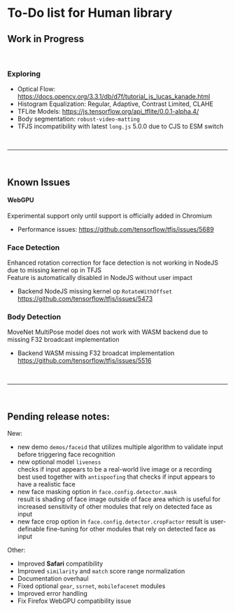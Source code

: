 # To-Do list for Human library

## Work in Progress

<br>

### Exploring

- Optical Flow: <https://docs.opencv.org/3.3.1/db/d7f/tutorial_js_lucas_kanade.html>
- Histogram Equalization: Regular, Adaptive, Contrast Limited, CLAHE
- TFLite Models: <https://js.tensorflow.org/api_tflite/0.0.1-alpha.4/>
- Body segmentation: `robust-video-matting`
- TFJS incompatibility with latest `long.js` 5.0.0 due to CJS to ESM switch

<br><hr><br>

## Known Issues

#### WebGPU

Experimental support only until support is officially added in Chromium
- Performance issues:
  <https://github.com/tensorflow/tfjs/issues/5689>

### Face Detection

Enhanced rotation correction for face detection is not working in NodeJS due to missing kernel op in TFJS  
Feature is automatically disabled in NodeJS without user impact  

- Backend NodeJS missing kernel op `RotateWithOffset`  
  <https://github.com/tensorflow/tfjs/issues/5473>  

### Body Detection

MoveNet MultiPose model does not work with WASM backend due to missing F32 broadcast implementation

- Backend WASM missing F32 broadcat implementation  
  <https://github.com/tensorflow/tfjs/issues/5516>  

<br><hr><br>

## Pending release notes:

New:
- new demo `demos/faceid` that utilizes multiple algorithm  to validate input before triggering face recognition
- new optional model `liveness`  
  checks if input appears to be a real-world live image or a recording  
  best used together with `antispoofing` that checks if input appears to have a realistic face
- new face masking option in `face.config.detector.mask`  
  result is shading of face image outside of face area which is useful for increased sensitivity of other modules that rely on detected face as input 
- new face crop option in `face.config.detector.cropFactor`
  result is user-definable fine-tuning for other modules that rely on detected face as input 

Other:
- Improved **Safari** compatibility
- Improved `similarity` and `match` score range normalization
- Documentation overhaul
- Fixed optional `gear`, `ssrnet`, `mobilefacenet` modules
- Improved error handling
- Fix Firefox WebGPU compatibility issue
